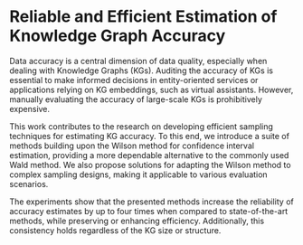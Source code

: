# Reliable and Efficient Estimation of Knowledge Graph Accuracy
Data accuracy is a central dimension of data quality, especially when dealing with Knowledge Graphs (KGs). Auditing the accuracy of KGs is essential to make informed decisions in entity-oriented services or applications relying on KG embeddings, such as virtual assistants. 
However, manually evaluating the accuracy of large-scale KGs is prohibitively expensive. 

This work contributes to the research on developing efficient sampling techniques for estimating KG accuracy. To this end, we introduce a suite of methods building upon the Wilson method for confidence interval estimation, providing a more dependable alternative to the commonly used Wald method. We also propose solutions for adapting the Wilson method to complex sampling designs, making it applicable to various evaluation scenarios. 

The experiments show that the presented methods increase the reliability of accuracy estimates by up to four times when compared to state-of-the-art methods, while preserving or enhancing efficiency. Additionally, this consistency holds regardless of the KG size or structure.
